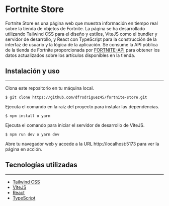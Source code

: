 # Fortnite Store
Fortnite Store es una página web que muestra información en tiempo real sobre la tienda de objetos de Fortnite. La página se ha desarrollado utilizando Tailwind CSS para el diseño y estilos, ViteJS como el bundler y servidor de desarrollo, y React con TypeScript para la construcción de la interfaz de usuario y la lógica de la aplicación. Se consume la API pública de la tienda de Fortnite proporcionada por [FORTNITE-API](https://fortnite-api.com) para obtener los datos actualizados sobre los artículos disponibles en la tienda.

## Instalación y uso
***
Clona este repositorio en tu máquina local.
```
$ git clone https://github.com/dfrodriguez45/fortnite-store.git
```
Ejecuta el comando en la raíz del proyecto para instalar las dependencias.
```
$ npm install o yarn
```
Ejecuta el comando para iniciar el servidor de desarrollo de ViteJS.
```
$ npm run dev o yarn dev
```
Abre tu navegador web y accede a la URL http://localhost:5173 para ver la página en acción.

## Tecnologías utilizadas
***
* [Tailwind CSS](https://tailwindcss.com/)
* [ViteJS](https://vitejs.dev/)
* [React](https://es.reactjs.org/)
* [TypeScript](https://www.typescriptlang.org/)
